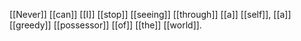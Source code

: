 
[[Never]] [[can]] [[I]] [[stop]] [[seeing]] [[through]] [[a]] [[self]], [[a]] [[greedy]] [[possessor]] [[of]] [[the]] [[world]].